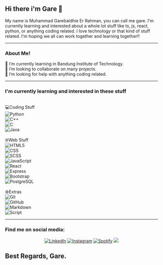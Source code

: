## Hi there i'm Gare 👋

My name is Muhammad Garebaldhie Er Rahman, you can call me gare. I'm currently learning and interested about a whole lot stuff like ts, js, react, python, or anything coding related. I love technology or that kind of stuff related. I'm hoping we all can work together and learning together!!

---

### About Me!

🌱 I’m currently learning in Bandung Institute of Technology.\
👯 I’m looking to collaborate on many projects.\
🤔 I’m looking for help with anything coding related.

---
### I'm currently learning and interested in these stuff
<br>💻Coding Stuff</br>
 ![Python](https://img.shields.io/badge/Python-14354C?style=for-the-badge&logo=python&logoColor=white)\
 ![C++](https://img.shields.io/badge/C%2B%2B-00599C?style=for-the-badge&logo=c%2B%2B&logoColor=white)\
 ![C](https://img.shields.io/badge/C-00599C?style=for-the-badge&logo=c&logoColor=white)\
 ![Java](https://img.shields.io/badge/Java-ED8B00?style=for-the-badge&logo=java&logoColor=white)\
<br>🌐Web Stuff</br>
 ![HTML5](https://img.shields.io/badge/HTML5-E34F26?style=for-the-badge&logo=html5&logoColor=white)\
 ![CSS](https://img.shields.io/badge/CSS3-1572B6?style=for-the-badge&logo=css3&logoColor=white)\
 ![SCSS](https://img.shields.io/badge/Sass-CC6699?style=for-the-badge&logo=sass&logoColor=white)\
 ![JavaScript](https://img.shields.io/badge/JavaScript-F7DF1E?style=for-the-badge&logo=javascript&logoColor=black)\
 ![React](https://img.shields.io/badge/React-20232A?style=for-the-badge&logo=react&logoColor=61DAFB)\
 ![Express](	https://img.shields.io/badge/Express.js-404D59?style=for-the-badge)\
 ![Bootstrap](	https://img.shields.io/badge/Bootstrap-563D7C?style=for-the-badge&logo=bootstrap&logoColor=white)\
 ![PostgreSQL](	https://img.shields.io/badge/PostgreSQL-316192?style=for-the-badge&logo=postgresql&logoColor=white)\
<br>⚙️Extras</br>
 ![Git](https://img.shields.io/badge/-Git-333333?style=for-the-badge&logo=git&logoColor=white)\
 ![GitHub](https://img.shields.io/badge/-GitHub-333333?style=for-the-badge&logo=github&logoColor=white)\
 ![Markdown](https://img.shields.io/badge/Markdown-000000?style=for-the-badge&logo=markdown&logoColor=white)\
 ![Script](https://img.shields.io/badge/Shell_Script-121011?style=for-the-badge&logo=gnu-bash&logoColor=white)
 
 ---
### Find me on social media:

<div>
  <p align = "center">
<a href="https://www.linkedin.com/in/garebaldhie/" target="_blank"><img src="https://img.shields.io/badge/LinkedIn-%230077B5.svg?&style=flat-square&logo=linkedin&logoColor=white" alt="LinkedIn"></a>
<a href="https://www.instagram.com/mgarebaldhie " target="_blank"><img src="https://img.shields.io/badge/Instagram-%23E4405F.svg?&style=flat-square&logo=instagram&logoColor=white" alt="Instagram"></a>
<a href="https://open.spotify.com/user/eragiare " target="_blank"><img src="https://img.shields.io/badge/Spotify-%231ED760.svg?&style=flat-square&logo=spotify&logoColor=white" alt="Spotify"></a>
<a href="mailto:mgarebaldhie80@gmail.com"><img src="https://img.shields.io/badge/-mgarebaldhie80@gmail.com-D14836?style=flat-square&logo=Gmail&logoColor=white"/></a>
  </p>

Best Regards, Gare.
---
